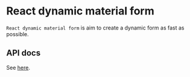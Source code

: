 # React dynamic material form

`React dynamic material form` is aim to create a dynamic form as fast as possible.

## API docs

See [here](docs/API.md).

